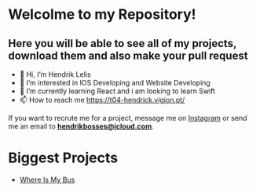 # Welcolme to my Repository!

## Here you will be able to see all of my projects, download them and also make your pull request 

- 👋 Hi, I’m Hendrik Lelis
- 👀 I’m interested in IOS Developing and Website Developing
- 🌱 I’m currently learning React and i am looking to learn Swift
- 📫 How to reach me https://t04-hendrick.vigion.pt/

If you want to recrute me for a project, message me on [Instagram](https://www.instagram.com/liife_not_found/) or send me an email to **hendrikbosses@icloud.com**.

# Biggest Projects
 - [Where Is My Bus](https://t04-hedrick.vigion.pt/pap)
